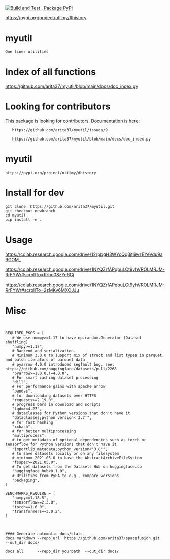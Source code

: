 
[![Build and Test , Package PyPI](https://github.com/arita37/myutil/actions/workflows/build%20and%20release.yml/badge.svg)](https://github.com/arita37/myutil/actions/workflows/build%20and%20release.yml)

[     https://pypi.org/project/utilmy/#history ](https://pypi.org/project/utilmy/#history)


# myutil
    One liner utilities


# Index of all functions

   https://github.com/arita37/myutil/blob/main/docs/doc_index.py


# Looking for contributors

   This package is looking for contributors.
   Documentation is here:  
   
       https://github.com/arita37/myutil/issues/9
   
       https://github.com/arita37/myutil/blob/main/docs/doc_index.py
 


# myutil
    https://pypi.org/project/utilmy/#history




# Install for dev
    git clone  https://github.com/arita37/myutil.git
    git checkout newbranch
    cd myutil
    pip install -e .

    
    

# Usage
 
  https://colab.research.google.com/drive/12rpbgH3WYcQq3jtl9vzEYeVdu9a9GOM_
 
  https://colab.research.google.com/drive/1NYQZrfAPqbuLCt9yhVROLMRJM-RrFYWr#scrollTo=Rrho08zYe6Gj

  https://colab.research.google.com/drive/1NYQZrfAPqbuLCt9yhVROLMRJM-RrFYWr#scrollTo=2zMKv6MXOJJu


 
 






# Misc
 ```


REQUIRED_PKGS = [
    # We use numpy>=1.17 to have np.random.Generator (Dataset shuffling)
    "numpy>=1.17",
    # Backend and serialization.
    # Minimum 3.0.0 to support mix of struct and list types in parquet, and batch iterators of parquet data
    # pyarrow 4.0.0 introduced segfault bug, see: https://github.com/huggingface/datasets/pull/2268
    "pyarrow>=1.0.0,!=4.0.0",
    # For smart caching dataset processing
    "dill",
    # For performance gains with apache arrow
    "pandas",
    # for downloading datasets over HTTPS
    "requests>=2.19.0",
    # progress bars in download and scripts
    "tqdm>=4.27",
    # dataclasses for Python versions that don't have it
    "dataclasses;python_version<'3.7'",
    # for fast hashing
    "xxhash",
    # for better multiprocessing
    "multiprocess",
    # to get metadata of optional dependencies such as torch or tensorflow for Python versions that don't have it
    "importlib_metadata;python_version<'3.8'",
    # to save datasets locally or on any filesystem
    # minimum 2021.05.0 to have the AbstractArchiveFileSystem
    "fsspec>=2021.05.0",
    # To get datasets from the Datasets Hub on huggingface.co
    "huggingface_hub<0.1.0",
    # Utilities from PyPA to e.g., compare versions
    "packaging",
]

BENCHMARKS_REQUIRE = [
    "numpy==1.18.5",
    "tensorflow==2.3.0",
    "torch==1.6.0",
    "transformers==3.0.2",
]



 #### Generate automatic docs/stats
 docs markdown --repo_url  https://github.com/arita37/spacefusion.git   --out_dir docs/
 
 docs all      --repo_dir yourpath  --out_dir docs/ 
 
 
 
 
 
```
